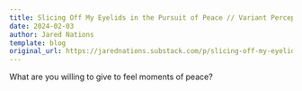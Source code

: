 ```yaml
---
title: Slicing Off My Eyelids in the Pursuit of Peace // Variant Perception #45
date: 2024-02-03
author: Jared Nations
template: blog
original_url: https://jarednations.substack.com/p/slicing-off-my-eyelids-in-the-pursuit
---
```


What are you willing to give to feel moments of peace?